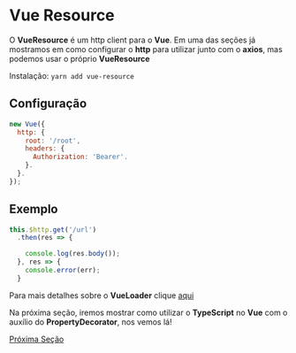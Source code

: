 # Vue Resource

O **VueResource** é um http client para o **Vue**. Em uma das seções já mostramos em como configurar o **http** para utilizar junto com o **axios**, mas podemos usar o próprio **VueResource**

Instalação: `yarn add vue-resource`

## Configuração

```js
new Vue({
  http: {
    root: '/root',
    headers: {
      Authorization: 'Bearer'.
    }.
  }.
});
```

## Exemplo

```js
this.$http.get('/url')
  .then(res => {

    console.log(res.body());
  }, res => {
    console.error(err);
  }
```

Para mais detalhes sobre o **VueLoader** clique [aqui](https://github.com/pagekit/vue-resource)

Na próxima seção, iremos mostrar como utilizar o **TypeScript** no **Vue** com o auxílio do **PropertyDecorator**, nos vemos lá!

[Próxima Seção](./6-VuePropertyDecorator.md)